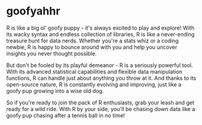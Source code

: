 # goofyahhr

R is like a big ol' goofy puppy - it's always excited to play and explore! With its wacky syntax and endless collection of libraries, R is like a never-ending treasure hunt for data nerds. Whether you're a stats whiz or a coding newbie, R is happy to bounce around with you and help you uncover insights you never thought possible.

But don't be fooled by its playful demeanor - R is a seriously powerful tool. With its advanced statistical capabilities and flexible data manipulation functions, R can handle just about anything you throw at it. And thanks to its open-source nature, R is constantly evolving and improving, just like a goofy pup growing into a wise old dog.

So if you're ready to join the pack of R enthusiasts, grab your leash and get ready for a wild ride. With R by your side, you'll be chasing down data like a goofy pup chasing after a tennis ball in no time!
